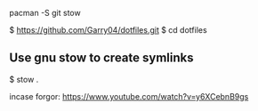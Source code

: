pacman -S git stow

$ https://github.com/Garry04/dotfiles.git
$ cd dotfiles

## Use gnu stow to create symlinks 

$ stow .

incase forgor: https://www.youtube.com/watch?v=y6XCebnB9gs
